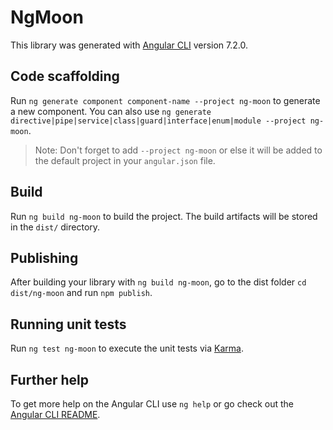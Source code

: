 # NgMoon

This library was generated with [Angular CLI](https://github.com/angular/angular-cli) version 7.2.0.

## Code scaffolding

Run `ng generate component component-name --project ng-moon` to generate a new component. You can also use `ng generate directive|pipe|service|class|guard|interface|enum|module --project ng-moon`.
> Note: Don't forget to add `--project ng-moon` or else it will be added to the default project in your `angular.json` file. 

## Build

Run `ng build ng-moon` to build the project. The build artifacts will be stored in the `dist/` directory.

## Publishing

After building your library with `ng build ng-moon`, go to the dist folder `cd dist/ng-moon` and run `npm publish`.

## Running unit tests

Run `ng test ng-moon` to execute the unit tests via [Karma](https://karma-runner.github.io).

## Further help

To get more help on the Angular CLI use `ng help` or go check out the [Angular CLI README](https://github.com/angular/angular-cli/blob/master/README.md).
